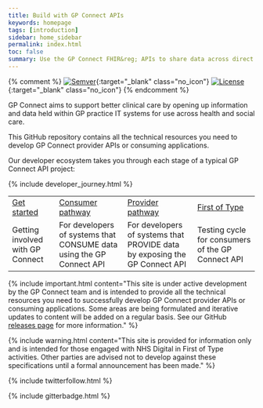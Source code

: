 ```yaml
---
title: Build with GP Connect APIs
keywords: homepage
tags: [introduction]
sidebar: home_sidebar
permalink: index.html
toc: false
summary: Use the GP Connect FHIR&reg; APIs to share data across direct care
---
```


{% comment %}
[![Semver](http://img.shields.io/badge/semver-2.0.0-yellow.svg)](http://semver.org/spec/v2.0.0.html){:target="_blank" class="no_icon"} [![License](http://img.shields.io/:license-apache2-blue.svg)](http://www.apache.org/licenses/LICENSE-2.0.html){:target="_blank" class="no_icon"} 
{% endcomment %}

GP Connect aims to support better clinical care by opening up information and data held within GP practice IT systems for use across health and social care.

This GitHub repository contains all the technical resources you need to develop GP Connect provider APIs or consuming applications.

Our developer ecosystem takes you through each stage of a typical GP Connect API project:

{% include developer_journey.html %}

<table border="0">
  <tr>
    <td> <a href="overview_engage.html">Get started</a> </th>
    <td> <a href="consumer_pathway.html">Consumer pathway</a> </th>
    <td> <a href="provider_pathway.html">Provider pathway</a> </th>
    <td> <a href="overview_first_of_type.html">First of Type</a> </th>
  </tr>
  <tr>
    <td>Getting involved with GP Connect</td>
    <td>For developers of systems that CONSUME data using the GP Connect API</td>
    <td>For developers of systems that PROVIDE data by exposing the GP Connect API</td>
    <td>Testing cycle for consumers of the GP Connect API</td>
  </tr>
</table>

{% include important.html content="This site is under active development by the GP Connect team and is intended to provide all the technical resources you need to successfully develop GP Connect provider APIs or consuming applications. Some areas are being formulated and iterative updates to content will be added on a regular basis. See our GitHub [releases page](https://github.com/nhsconnect/gpconnect/releases) for more information." %}

{% include warning.html content="This site is provided for information only and is intended for those engaged with NHS Digital in First of Type activities. Other parties are advised not to develop against these specifications until a formal announcement has been made." %}

{% include twitterfollow.html %}

{% include gitterbadge.html %}
